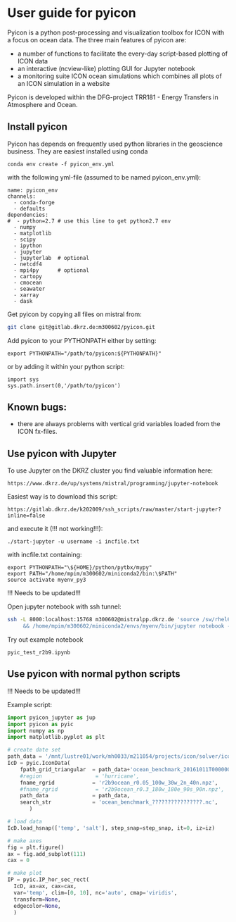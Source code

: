 # User guide for pyicon

Pyicon is a python post-processing and visualization toolbox for ICON with a focus on ocean data. The three main features of pyicon are:

* a number of functions to facilitate the every-day script-based plotting of ICON data
* an interactive (ncview-like) plotting GUI for Jupyter notebook
* a monitoring suite ICON ocean simulations which combines all plots of an ICON simulation in a website

Pyicon is developed within the DFG-project TRR181 - Energy Transfers in Atmosphere and Ocean.

## Install pyicon

Pyicon has depends on frequently used python libraries in the geoscience business. They are easiest installed using conda

```
conda env create -f pyicon_env.yml
```

with the following yml-file (assumed to be named pyicon_env.yml):

~~~
name: pyicon_env
channels:
  - conda-forge
  - defaults
dependencies:
#  - python=2.7 # use this line to get python2.7 env
  - numpy
  - matplotlib
  - scipy
  - ipython
  - jupyter
  - jupyterlab  # optional
  - netcdf4
  - mpi4py      # optional
  - cartopy
  - cmocean
  - seawater
  - xarray
  - dask
~~~

Get pyicon by copying all files on mistral from:

```bash
git clone git@gitlab.dkrz.de:m300602/pyicon.git
```

Add pyicon to your PYTHONPATH either by setting:

```
export PYTHONPATH="/path/to/pyicon:${PYTHONPATH}"
```

or by adding it within your python script:

```
import sys
sys.path.insert(0,'/path/to/pyicon')
```

## Known bugs:

* there are always problems with vertical grid variables loaded from the ICON fx-files.

## Use pyicon with Jupyter

To use Jupyter on the DKRZ cluster you find valuable information here:

```
https://www.dkrz.de/up/systems/mistral/programming/jupyter-notebook
```

Easiest way is to download this script:

```
https://gitlab.dkrz.de/k202009/ssh_scripts/raw/master/start-jupyter?inline=false
```

and execute it (!!! not working!!!):

```
./start-jupyter -u username -i incfile.txt
```

with incfile.txt containing:

```
export PYTHONPATH="\${HOME}/python/pytbx/mypy"
export PATH="/home/mpim/m300602/miniconda2/bin:\$PATH"
source activate myenv_py3
```

!!! Needs to be updated!!!

Open jupyter notebook with ssh tunnel:

```bash
ssh -L 8000:localhost:15768 m300602@mistralpp.dkrz.de 'source /sw/rhel6-x64/etc/profile.mistral \
     && /home/mpim/m300602/miniconda2/envs/myenv/bin/jupyter notebook --no-browser --port 15768'
```

Try out example notebook
```
pyic_test_r2b9.ipynb
```

## Use pyicon with normal python scripts

!!! Needs to be updated!!!

Example script:

```python
import pyicon_jupyter as jup
import pyicon as pyic  
import numpy as np
import matplotlib.pyplot as plt

# create date set
path_data = '/mnt/lustre01/work/mh0033/m211054/projects/icon/solver/icon-oes-solver-HB/experiments/ocean_benchmark/outdata/'
IcD = pyic.IconData(
    fpath_grid_triangular  = path_data+'ocean_benchmark_20161011T000000Z.nc',
    #region                 = 'hurricane',
    fname_rgrid            = 'r2b9ocean_r0.05_100w_30w_2n_40n.npz',
    #fname_rgrid            = 'r2b9ocean_r0.3_180w_180e_90s_90n.npz',
    path_data              = path_data,
    search_str             = 'ocean_benchmark_????????????????.nc',
       )

# load data
IcD.load_hsnap(['temp', 'salt'], step_snap=step_snap, it=0, iz=iz)

# make axes
fig = plt.figure()
ax = fig.add_subplot(111)
cax = 0

# make plot
IP = pyic.IP_hor_sec_rect(                                                       
  IcD, ax=ax, cax=cax,
  var='temp', clim=[0, 10], nc='auto', cmap='viridis',                                 
  transform=None,                                                  
  edgecolor=None,                                                           
  )
```
